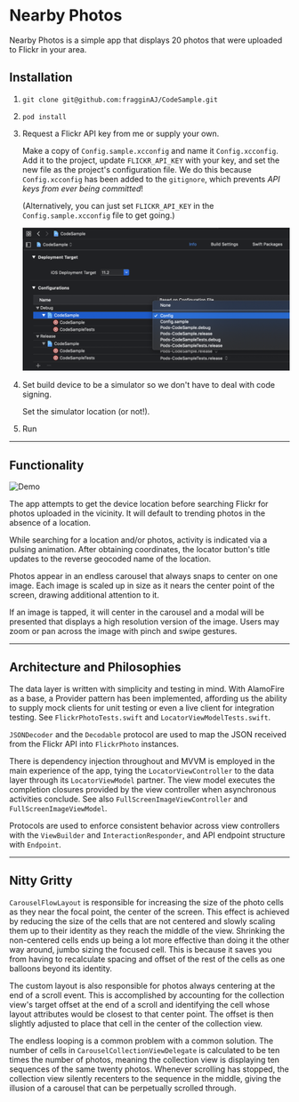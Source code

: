# Nearby Photos

Nearby Photos is a simple app that displays 20 photos that were uploaded to Flickr in your area.

## Installation
1. `git clone git@github.com:fragginAJ/CodeSample.git`
2. `pod install`
3. Request a Flickr API key from me or supply your own. 

    Make a copy of `Config.sample.xcconfig` and name it `Config.xcconfig`. Add it to the project, update `FLICKR_API_KEY` with your key, and set the new file as the project's configuration file. We do this because `Config.xcconfig` has been added to the `gitignore`, which prevents *API keys from ever being committed*!
    
    (Alternatively, you can just set `FLICKR_API_KEY` in the `Config.sample.xcconfig` file to get going.)
    
    ![Config](https://github.com/fragginAJ/CodeSample/blob/master/DocumentationAssets/configMenu.png?raw=true "Config")
4. Set build device to be a simulator so we don't have to deal with code signing.

    Set the simulator location (or not!).

5. Run
---

## Functionality

![Demo](https://github.com/fragginAJ/CodeSample/blob/master/DocumentationAssets/sampleDemo.gif?raw=true "Demo")

The app attempts to get the device location before searching Flickr for photos uploaded in the vicinity. It will default to trending photos in the absence of a location.

While searching for a location and/or photos, activity is indicated via a pulsing animation. After obtaining coordinates, the locator button's title updates to the reverse geocoded name of the location. 

Photos appear in an endless carousel that always snaps to center on one image. Each image is scaled up in size as it nears the center point of the screen, drawing additional attention to it.

If an image is tapped, it will center in the carousel and a modal will be presented that displays a high resolution version of the image. Users may zoom or pan across the image with pinch and swipe gestures.

--- 

## Architecture and Philosophies

The data layer is written with simplicity and testing in mind. With AlamoFire as a base, a Provider pattern has been implemented, affording us the ability to supply mock clients for unit testing or even a live client for integration testing. See `FlickrPhotoTests.swift` and `LocatorViewModelTests.swift`.

`JSONDecoder` and the `Decodable` protocol are used to map the JSON received from the Flickr API into `FlickrPhoto` instances.

There is dependency injection throughout and MVVM is employed in the main experience of the app, tying the `LocatorViewController` to the data layer through its `LocatorViewModel` partner. The view model executes the completion closures provided by the view controller when asynchronous activities conclude. See also `FullScreenImageViewController` and `FullScreenImageViewModel`.

Protocols are used to enforce consistent behavior across view controllers with the `ViewBuilder` and `InteractionResponder`, and API endpoint structure with `Endpoint`.

--- 

## Nitty Gritty

`CarouselFlowLayout` is responsible for increasing the size of the photo cells as they near the focal point, the center of the screen. This effect is achieved by reducing the size of the cells that are not centered and slowly scaling them up to their identity as they reach the middle of the view. Shrinking the non-centered cells ends up being a lot more effective than doing it the other way around, jumbo sizing the focused cell. This is because it saves you from having to recalculate spacing and offset of the rest of the cells as one balloons beyond its identity.

The custom layout is also responsible for photos always centering at the end of a scroll event. This is accomplished by accounting for the collection view's target offset at the end of a scroll and identifying the cell whose layout attributes would be closest to that center point. The offset is then slightly adjusted to place that cell in the center of the collection view.

The endless looping is a common problem with a common solution. The number of cells in `CarouselCollectionViewDelegate` is calculated to be ten times the number of photos, meaning the collection view is displaying ten sequences of the same twenty photos. Whenever scrolling has stopped, the collection view silently recenters to the sequence in the middle, giving the illusion of a carousel that can be perpetually scrolled through.

